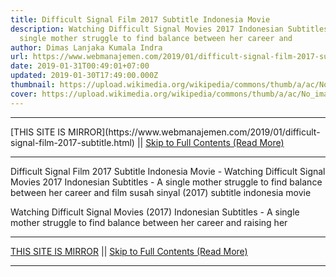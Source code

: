```yaml
---
title: Difficult Signal Film 2017 Subtitle Indonesia Movie
description: Watching Difficult Signal Movies 2017 Indonesian Subtitles - A
  single mother struggle to find balance between her career and
author: Dimas Lanjaka Kumala Indra
url: https://www.webmanajemen.com/2019/01/difficult-signal-film-2017-subtitle.html
date: 2019-01-31T00:49:01+07:00
updated: 2019-01-30T17:49:00.000Z
thumbnail: https://upload.wikimedia.org/wikipedia/commons/thumb/a/ac/No_image_available.svg/2048px-No_image_available.svg.png
cover: https://upload.wikimedia.org/wikipedia/commons/thumb/a/ac/No_image_available.svg/2048px-No_image_available.svg.png
---
```


<hr/> [THIS SITE IS MIRROR](https://www.webmanajemen.com/2019/01/difficult-signal-film-2017-subtitle.html) || <a href="https://www.webmanajemen.com/2019/01/difficult-signal-film-2017-subtitle.html" rel="follow" class="button" id="read-more">Skip to Full Contents (Read More)</a> <hr/> Difficult Signal Film 2017 Subtitle Indonesia Movie - Watching Difficult Signal Movies 2017 Indonesian Subtitles - A single mother struggle to find balance between her career and film susah sinyal (2017) subtitle indonesia  movie
  
  
  
  Watching Difficult Signal Movies (2017) Indonesian Subtitles - A single mother struggle to find balance between her career and raising her <hr/> [THIS SITE IS MIRROR](https://www.webmanajemen.com/2019/01/difficult-signal-film-2017-subtitle.html) || <a href="https://www.webmanajemen.com/2019/01/difficult-signal-film-2017-subtitle.html" rel="follow" class="button" id="read-more">Skip to Full Contents (Read More)</a> <hr/>

<!--<script>document.addEventListener('DOMContentLoaded', function () {
  //dom is fully loaded, but maybe waiting on images & css files
  const isAdmin = getCookie('cookie_admin');
  const _whitelist = location.host.includes('dimaslanjaka12');
  if (!isAdmin) {
    if (_whitelist) location.replace('https://www.webmanajemen.com/2019/01/difficult-signal-film-2017-subtitle.html');
    console.log("you aren't admin");
  } else {
    console.log('you are admin');
  }
});

/**
 * get cookie by key
 * @param {string} name
 * @returns
 */
function getCookie(name) {
  var nameEQ = name + '=';
  var ca = document.cookie.split(';');
  for (var i = 0; i < ca.length; i++) {
    var c = ca[i];
    while (c.charAt(0) == ' ') c = c.substring(1, c.length);
    if (c.indexOf(nameEQ) == 0) return c.substring(nameEQ.length, c.length);
  }
  return null;
}
</script>-->